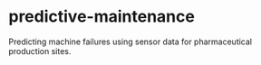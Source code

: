 # predictive-maintenance
Predicting machine failures using sensor data for pharmaceutical production sites.

